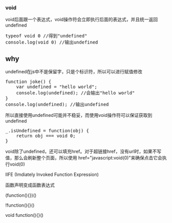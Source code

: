 ### void

void后面跟一个表达式，void操作符会立即执行后面的表达式，并且统一返回undefined

<pre>
typeof void 0 //得到"undefined"
console.log(void 0) //输出undefined
</pre>

## why
undefined在js中不是保留字，只是个标识符，所以可以进行赋值修改
<pre>
function joke() {
    var undefined = "hello world";
    console.log(undefined); //会输出"hello world"
}
console.log(undefined); //输出undefined
</pre>
所以直接使用undefined可能并不稳妥，而使用void操作符可以保证获取到undefined
<pre>
_.isUndefined = function(obj) {
    return obj === void 0;
}
</pre>
void除了undefined，还可以填充href。对于超链接href，没有url时，如果不写值，那么会刷新整个页面，所以使用
href="javascript:void(0)"来确保点击它会执行void(0)


IIFE (Imdiately Invoked Function Expression)

函数声明变成函数表达式

(function(){})()

!function(){}()

void function(){}()

